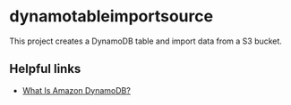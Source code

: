 # dynamotableimportsource

This project creates a DynamoDB table and import data from a S3 bucket.

## Helpful links

- [What Is Amazon DynamoDB?][1]

[1]: https://docs.aws.amazon.com/amazondynamodb/latest/developerguide/Introduction.html